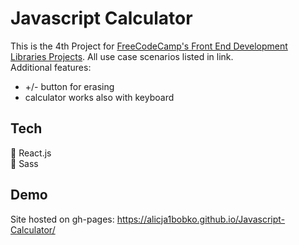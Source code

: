 # Javascript Calculator

This is the 4th Project for [FreeCodeCamp's Front End Development Libraries Projects](https://www.freecodecamp.org/learn/front-end-development-libraries/front-end-development-libraries-projects/build-a-javascript-calculator). All use case scenarios listed in link. <br>
Additional features: <br>
* +/- button for erasing <br>
* calculator works also with keyboard

## Tech 

🚀 React.js <br>
🚀 Sass  <br>

## Demo

Site hosted on gh-pages: https://alicja1bobko.github.io/Javascript-Calculator/
